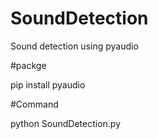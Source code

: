 # SoundDetection
Sound detection using pyaudio

#packge 

pip install pyaudio

#Command

python SoundDetection.py
